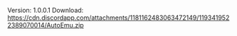 Version: 1.0.0.1
Download: https://cdn.discordapp.com/attachments/1181162483063472149/1193419522389070014/AutoEmu.zip
